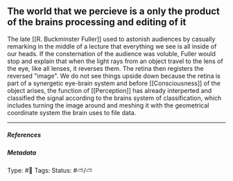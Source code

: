 
## The world that we percieve is a only the product of the brains processing and editing of it  #

The late  [[R. Buckminster Fuller]] used to astonish audiences by casually remarking in the middle of a lecture that everything we see is all inside of our heads. If the consternation of the audience was voluble, Fuller would stop and explain that when the light rays from an object travel to the lens of the eye, like all lenses, it reverses them. The retina then registers the reversed "image". We do not see things upside down because the retina is part of a synergetic eye-brain system and before [[Consciousness]] of the object arises, the function of [[Perception]] has already interperted and classified the signal according to the brains system of classification, which includes turning the image around and meshing it with the geometrical coordinate system the brain uses to file data.

___

##### References



##### Metadata

Type: #🔴 
Tags:
Status: #⛅️/⛅️ 